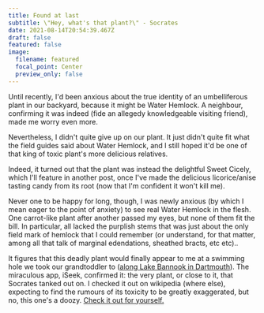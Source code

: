 ```yaml
---
title: Found at last
subtitle: \"Hey, what's that plant?\" - Socrates
date: 2021-08-14T20:54:39.467Z
draft: false
featured: false
image:
  filename: featured
  focal_point: Center
  preview_only: false
---
```

Until recently, I'd been anxious about the true identity of an umbelliferous plant in our backyard, because it might be Water Hemlock. A neighbour, confirming it was indeed (fide an allegedy knowledgeable  visiting friend), made me worry even more.

Nevertheless, I didn't quite give up on our plant. It just didn't quite fit what the field guides said about Water Hemlock, and I still hoped it'd be one of  that king of toxic plant's more delicious relatives.

Indeed, it turned out that the plant was instead the delightful Sweet Cicely, which I'll feature in another post, once I've made the delicious licorice/anise tasting candy from its root (now that I'm confident it won't kill me).

Never one to be happy for long, though, I was newly anxious (by which I mean eager to the point of anxiety) to see real Water Hemlock in the flesh. One carrot-like plant after another passed my eyes,  but none of them fit the bill. In particular, all lacked the purplish stems that was just about the only field mark of hemlock that I could remember (or understand, for that matter, among all that talk of marginal edendations, sheathed bracts, etc etc)..

It figures that this deadly plant would finally appear to me at a swimming hole we took our grandtoddler to ([along Lake Bannook in Dartmouth](https://www.google.ca/maps/dir//Lake+Banook+Trail,+Dartmouth,+NS/@44.6836225,-63.5517521,17z/data=!4m9!4m8!1m0!1m5!1m1!1s0x4b5a24072d97ae39:0x7d785337b280c173!2m2!1d-63.5513059!2d44.682082!3e2?hl=en)). The miraculous app, iSeek, confirmed it: the very plant, or close to it, that Socrates tanked out on. I checked it out on wikipedia (where else), expecting to find the rumours of its toxicity to be greatly exaggerated, but no, this one's a doozy. [Check it out for yourself.](https://en.wikipedia.org/wiki/Cicuta)

